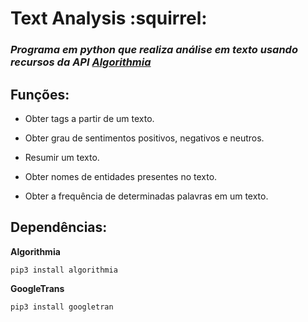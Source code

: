 # Text Analysis  :squirrel:
### _Programa em python que realiza análise em texto usando recursos da API [Algorithmia](https://algorithmia.com)_

## Funções:

- Obter tags a partir de um texto.

- Obter grau de sentimentos positivos, negativos e neutros.

- Resumir um texto.

- Obter nomes de entidades presentes no texto.

- Obter a frequência de determinadas palavras em um texto.

## Dependências:

**Algorithmia**
```
pip3 install algorithmia
```
**GoogleTrans**
```
pip3 install googletran
```